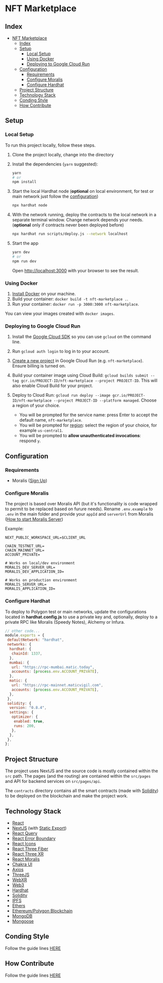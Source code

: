 # NFT Marketplace

## Index

- [NFT Marketplace](#nft-marketplace)
  - [Index](#index)
  - [Setup](#setup)
    - [Local Setup](#local-setup)
    - [Using Docker](#using-docker)
    - [Deploying to Google Cloud Run](#deploying-to-google-cloud-run)
  - [Configuration](#configuration)
    - [Requirements](#requirements)
    - [Configure Moralis](#configure-moralis)
    - [Configure Hardhat](#configure-hardhat)
  - [Project Structure](#project-structure)
  - [Technology Stack](#technology-stack)
  - [Conding Style](#conding-style)
  - [How Contribute](#how-contribute)

## Setup

### Local Setup

To run this project locally, follow these steps.

1. Clone the project locally, change into the directory

2. Install the dependencies (`yarn` suggested):

    ```sh
    yarn
    # or
    npm install
    ```

3. Start the local Hardhat node (**optional** on local environment, for test or main network just follow the [configuration](#configuration))

    ```sh
    npx hardhat node
    ```

4. With the network running, deploy the contracts to the local network in a separate terminal window. Change network depends your needs. (**optional** only if contracts never been deployed before)

    ```sh
    npx hardhat run scripts/deploy.js --network localhost
    ```

5. Start the app

    ```sh
    yarn dev
    # or
    npm run dev
    ```

    Open [http://localhost:3000](http://localhost:3000) with your browser to see the result.

### Using Docker

1. [Install Docker](https://docs.docker.com/get-docker/) on your machine.
1. Build your container: `docker build -t nft-marketplace .`.
1. Run your container: `docker run -p 3000:3000 nft-marketplace`.

You can view your images created with `docker images`.

### Deploying to Google Cloud Run

1. Install the [Google Cloud SDK](https://cloud.google.com/sdk/docs/install) so you can use `gcloud` on the command line.
1. Run `gcloud auth login` to log in to your account.
1. [Create a new project](https://cloud.google.com/run/docs/quickstarts/build-and-deploy) in Google Cloud Run (e.g. `nft-marketplace`). Ensure billing is turned on.
1. Build your container image using Cloud Build: `gcloud builds submit --tag gcr.io/PROJECT-ID/nft-marketplace --project PROJECT-ID`. This will also enable Cloud Build for your project.
1. Deploy to Cloud Run: `gcloud run deploy --image gcr.io/PROJECT-ID/nft-marketplace --project PROJECT-ID --platform managed`. Choose a region of your choice.

   - You will be prompted for the service name: press Enter to accept the default name, `nft-marketplace`.
   - You will be prompted for [region](https://cloud.google.com/run/docs/quickstarts/build-and-deploy#follow-cloud-run): select the region of your choice, for example `us-central1`.
   - You will be prompted to **allow unauthenticated invocations**: respond `y`.

## Configuration

### Requirements

- Moralis ([Sign Up](https://moralis.io/))

### Configure Moralis

The project is based over Moralis API (but it's functionality is code wrapped to permit to be replaced based on furure needs). Rename `.env.example` to `.env` in the main folder and provide your `appId` and `serverUrl` from Moralis ([How to start Moralis Server](https://docs.moralis.io/moralis-server/getting-started/create-a-moralis-server))

Example:

```env
NEXT_PUBLIC_WORKSPACE_URL=$CLIENT_URL

CHAIN_TESTNET_URL=
CHAIN_MAINNET_URL=
ACCOUNT_PRIVATE=

# Works on local/dev environment
MORALIS_DEV_SERVER_URL=
MORALIS_DEV_APPLICATION_ID=

# Works on production environment
MORALIS_SERVER_URL=
MORALIS_APPLICATION_ID=
```

### Configure Hardhat

To deploy to Polygon test or main networks, update the configurations located in **hardhat.config.js** to use a private key and, optionally, deploy to a private RPC like Moralis (Speedy Notes), Alchemy or Infura.

```js
// other code...
module.exports = {
 defaultNetwork: "hardhat",
 networks: {
  hardhat: {
   chainId: 1337,
  },
  mumbai: {
   url: "https://rpc-mumbai.matic.today",
   accounts: [process.env.ACCOUNT_PRIVATE],
  },
  matic: {
   url: "https://rpc-mainnet.maticvigil.com",
   accounts: [process.env.ACCOUNT_PRIVATE],
  },
 },
 solidity: {
  version: "0.8.4",
  settings: {
   optimizer: {
    enabled: true,
    runs: 200,
   },
  },
 },
};
```

## Project Structure

The project uses NextJS and the source code is mostly contained within the `src` path.
The pages (and the routing) are contained within the `src/pages` and API for backend services on `src/pages/api`.

The `contracts` directory contains all the smart contracts (made with [Solidity](https://docs.soliditylang.org/)) to be deployed on the blockchain and make the project work.

## Technology Stack

- [React](https://reactjs.org/)
- [NextJS](https://nextjs.org/) (with [Static Export](https://nextjs.org/docs/advanced-features/static-html-export))
- [React Query](https://react-query.tanstack.com/)
- [React Error Boundary](https://github.com/bvaughn/react-error-boundary)
- [React Icons](https://react-icons.github.io/react-icons/)
- [React Three Fiber](https://docs.pmnd.rs/react-three-fiber)
- [React Three XR](https://github.com/pmndrs/react-xr)
- [React Moralis](https://github.com/MoralisWeb3/react-moralis)
- [Chakra UI](https://chakra-ui.com/)
- [Axios](https://github.com/axios/axios)
- [ThreeJS](https://threejs.org/)
- [WebXR](https://immersive-web.github.io/)
- [Web3](https://web3js.readthedocs.io/en/v1.7.0/)
- [Hardhat](https://hardhat.org/)
- [Solidity](https://docs.soliditylang.org/)
- [IPFS](https://ipfs.io/)
- [Ethers](https://github.com/ethers-io/ethers.js)
- [Ethereum/Polygon Blockchain](https://www.polygon.com/)
- [MongoDB](https://www.mongodb.com/)
- [Mongoose](https://mongoosejs.com/)

## Conding Style

Follow the guide lines [HERE](./CODING_STYLE.md)

## How Contribute

Follow the guide lines [HERE](./CONTRIBUTING.md)
